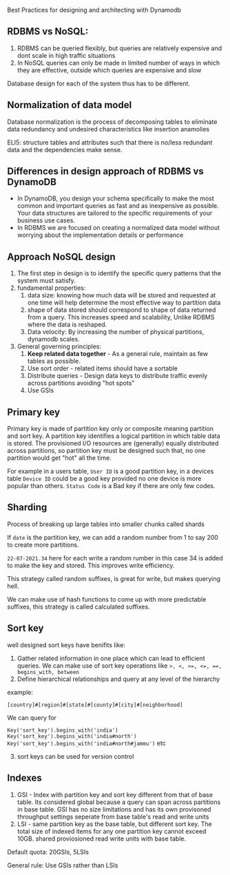 Best Practices for designing and architecting with Dynamodb

## RDBMS vs NoSQL:

1. RDBMS can be queried flexibly, but queries are relatively expensive and dont scale in high traffic situations
2. In NoSQL queries can only be made in limited number of ways in which they are effective, outside which queries are expensive and slow

Database design for each of the system thus has to be different.

## Normalization of data model

Database normalization is the process of decomposing tables to eliminate data redundancy and undesired characteristics like insertion anamolies

ELI5: structure tables and attributes such that there is no/less redundant data and the dependencies make sense.

## Differences in design approach of RDBMS vs DynamoDB

-   In DynamoDB, you design your schema specifically to make the most common and important queries as fast and as inexpensive as possible. Your data structures are tailored to the specific requirements of your business use cases.
-   In RDBMS we are focused on creating a normalized data model without worrying about the implementation details or performance

## Approach NoSQL design

1. The first step in design is to identify the specific query patterns that the system must satisfy.
2. fundamental properties:
	1. data size: knowing how much data will be stored and requested at one time will help determine the most effective way to partition data
	2. shape of data stored should correspond to shape of data returned from a query. This increases speed and scalability, Unlike RDBMS where the data is reshaped. 
	3. Data velocity: By increasing the number of physical partitions, dynamodb scales.
3. General governing principles:
	1. **Keep related data together** - As a general rule, maintain as few tables as possible. 
	2. Use sort order - related items should have a sortable
	3. Distribute queries - Design data keys to distribute traffic evenly across partitions avoiding "hot spots"
	4. Use GSIs


## Primary key

Primary key is made of partition key only or composite meaning partition and sort key. A partition key identifies a logical partition in which table data is stored. The provisioned I/O resources are (generally) equally distributed across partitions, so partition key must be designed such that, no one partition would get "hot" all the time.

For example in a users table, `User ID` is a good partition key, in a devices table `Device ID` could be a good key provided no one device is more popular than others. `Status Code` is a Bad key if there are only few codes.

## Sharding

Process of breaking up large tables into smaller chunks called shards

If `date` is the partition key, we can add a random number from 1 to say 200 to create more partitions.

`22-07-2021.34` here for each write a random rumber in this case 34 is added to make the key and stored. This improves write efficiency. 

This strategy called random suffixes, is great for write, but makes querying hell.

We can make use of hash functions to come up with more predictable suffixes, this strategy is called calculated suffixes.


## Sort key

well designed sort keys have benifits like:

1. Gather related information in one place which can lead to efficient queries. We can make use of sort key operations like `>, <, >=, <=, ==, begins_with, between`
2. Define hierarchical relationships and query at any level of the hierarchy

example: 

```
[country]#[region]#[state]#[county]#[city]#[neighborhood]
```

We can query for 

`Key('sort_key').begins_with('india')`
`Key('sort_key').begins_with('india#north')`
`Key('sort_key').begins_with('india#north#jammu')` etc

3. sort keys can be used for version control

## Indexes

1. GSI - Index with partition key and sort key different from that of base table. Its considered global because a query can span across partitions in base table. GSI has no size limitations and has its own provisoned throughput settings seperate from base table's read and write units
2. LSI - same partition key as the base table, but different sort key. The total size of indexed items for any one partition key cannot exceed 10GB. shared proviosioned read write units with base table.

Default quota: 20GSIs, 5LSIs

General rule: Use GSIs rather than LSIs

